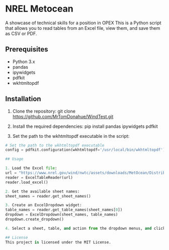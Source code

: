 # NREL Metocean
A showcase of technical skills for a position in OPEX
This is a Python script that allows you to read tables from an Excel file, view them, and save them as CSV or PDF.

## Prerequisites

- Python 3.x
- pandas
- ipywidgets
- pdfkit
- wkhtmltopdf

## Installation

1. Clone the repository:
git clone https://github.com/MrTomDonahue/WindTest.git

2. Install the required dependencies:
pip install pandas ipywidgets pdfkit


3. Set the path to the wkhtmltopdf executable in the script:

```python
# Set the path to the wkhtmltopdf executable
config = pdfkit.configuration(wkhtmltopdf='/usr/local/bin/wkhtmltopdf')

## Usage

1. Load the Excel file:
url = "https://www.nrel.gov/wind/nwtc/assets/downloads/MetOcean/DistributionParameters.xlsx"
reader = ExcelTableReader(url)
reader.load_excel()

2. Get the available sheet names:
sheet_names = reader.get_sheet_names()

3. Create an ExcelDropdown widget:
table_names = reader.get_table_names(sheet_names[0])
dropdown = ExcelDropdown(sheet_names, table_names)
dropdown.create_dropdown()

4. Select a sheet, table, and action from the dropdown menus, and click the "Execute" button.

## License
This project is licensed under the MIT License.

